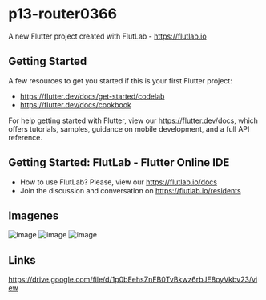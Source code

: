 # p13-router0366

A new Flutter project created with FlutLab - https://flutlab.io

## Getting Started

A few resources to get you started if this is your first Flutter project:

- https://flutter.dev/docs/get-started/codelab
- https://flutter.dev/docs/cookbook

For help getting started with Flutter, view our
https://flutter.dev/docs, which offers tutorials,
samples, guidance on mobile development, and a full API reference.

## Getting Started: FlutLab - Flutter Online IDE

- How to use FlutLab? Please, view our https://flutlab.io/docs
- Join the discussion and conversation on https://flutlab.io/residents
## Imagenes
![image](https://github.com/GuerreroA128/rutapag-guerrero0366/assets/143743819/abb56923-ee48-4b50-b409-b94101952b7b)
![image](https://github.com/GuerreroA128/rutapag-guerrero0366/assets/143743819/bc818d8a-af12-4972-b73e-4dfdf3126d77)
![image](https://github.com/GuerreroA128/rutapag-guerrero0366/assets/143743819/b3707a7c-147b-405e-83fb-f8edc70d8660)
## Links
https://drive.google.com/file/d/1p0bEehsZnFB0TvBkwz6rbJE8oyVkbv23/view

